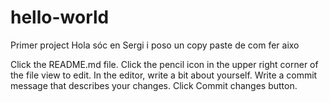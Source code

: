 # hello-world
Primer project 
Hola sóc en Sergi i poso un copy paste de com fer aixo

Click the README.md file.
Click the
pencil icon in the upper right corner of the file view to edit.
In the editor, write a bit about yourself.
Write a commit message that describes your changes.
Click Commit changes button.
